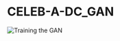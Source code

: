 # CELEB-A-DC_GAN

![Training the GAN](https://github.com/spandan2/CELEB-A-DC_GAN/blob/master/generation_animation.gif)
